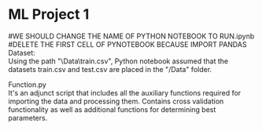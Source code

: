 # ML Project 1

#WE SHOULD CHANGE THE NAME OF PYTHON NOTEBOOK TO RUN.ipynb \
#DELETE THE FIRST CELL OF PYNOTEBOOK BECAUSE IMPORT PANDAS \
Dataset:\
Using the path "\Data\train.csv", Python notebook assumed that the datasets train.csv and test.csv are placed in the "/Data" folder.

Function.py\
It's an adjunct script that includes all the auxiliary functions required for importing the data and processing them. Contains cross validation functionality as well as additional functions for determining best parameters.
